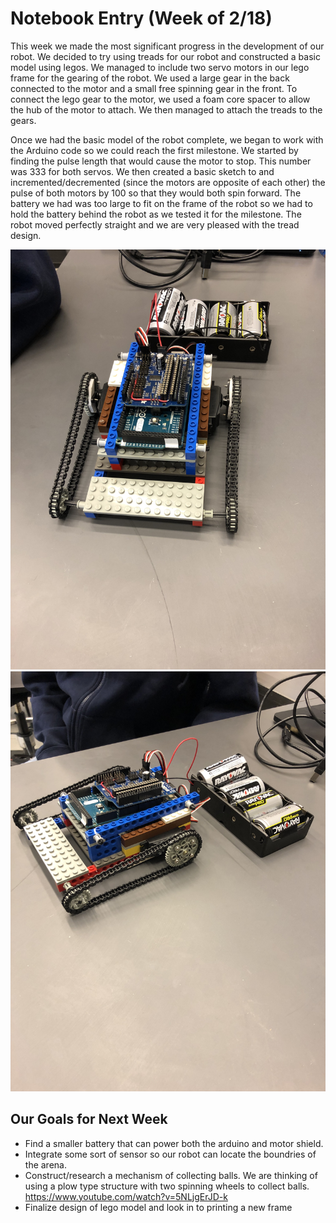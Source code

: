# Notebook Entry (Week of 2/18)

This week we made the most significant progress in the development of our robot. We decided to try using treads for our robot and constructed a basic model using legos. We managed to include two servo motors in our lego frame for the gearing of the robot. We used a large gear in the back connected to the motor and a small free spinning gear in the front. To connect the lego gear to the motor, we used a foam core spacer to allow the hub of the motor to attach. We then managed to attach the treads to the gears. 

Once we had the basic model of the robot complete, we began to work with the Arduino code so we could reach the first milestone. We started by finding the pulse length that would cause the motor to stop. This number was 333 for both servos. We then created a basic sketch to and incremented/decremented (since the motors are opposite of each other) the pulse of both motors by 100 so that they would both spin forward. The battery we had was too large to fit on the frame of the robot so we had to hold the battery behind the robot as we tested it for the milestone. The robot moved perfectly straight and we are very pleased with the tread design.

![alt text](https://github.com/autonomous-robot-competition2019/Team-Red/blob/master/images/week2-1.jpg)
![alt text](https://github.com/autonomous-robot-competition2019/Team-Red/blob/master/images/week2-2.jpg)



## Our Goals for Next Week
* Find a smaller battery that can power both the arduino and motor shield.
* Integrate some sort of sensor so our robot can locate the boundries of the arena.
* Construct/research a mechanism of collecting balls. We are thinking of using a plow type structure with two spinning wheels to collect balls. https://www.youtube.com/watch?v=5NLjgErJD-k
* Finalize design of lego model and look in to printing a new frame
